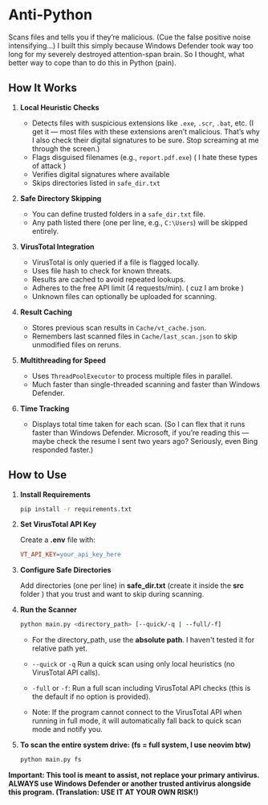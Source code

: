 # Anti-Python

Scans files and tells you if they’re malicious. (Cue the false positive noise intensifying...)
I built this simply because Windows Defender took way too long for my severely destroyed attention-span brain. So I thought, what better way to cope than to do this in Python (pain).

## How It Works
1. **Local Heuristic Checks**
   - Detects files with suspicious extensions like `.exe`, `.scr`, `.bat`, etc. (I get it — most files with these extensions aren’t malicious. That’s why I also check their digital signatures to be sure. Stop screaming at me through the screen.)
   - Flags disguised filenames (e.g., `report.pdf.exe`) ( I hate these types of attack )
   - Verifies digital signatures where available
   - Skips directories listed in `safe_dir.txt`

2. **Safe Directory Skipping**
   - You can define trusted folders in a `safe_dir.txt` file.
   - Any path listed there (one per line, e.g., `C:\Users`) will be skipped entirely.

3. **VirusTotal Integration**
   - VirusTotal is only queried if a file is flagged locally.
   - Uses file hash to check for known threats.
   - Results are cached to avoid repeated lookups.
   - Adheres to the free API limit (4 requests/min). ( cuz I am broke )
   - Unknown files can optionally be uploaded for scanning.

4. **Result Caching**
   - Stores previous scan results in `Cache/vt_cache.json`.
   - Remembers last scanned files in `Cache/last_scan.json` to skip unmodified files on reruns.

5. **Multithreading for Speed**
   - Uses `ThreadPoolExecutor` to process multiple files in parallel.
   - Much faster than single-threaded scanning and faster than Windows Defender.

6. **Time Tracking**
    - Displays total time taken for each scan. (So I can flex that it runs faster than Windows Defender. Microsoft, if you’re reading this — maybe check the resume I sent two years ago? Seriously, even Bing responded faster.)

## How to Use
1. **Install Requirements**

   ```bash
   pip install -r requirements.txt
   ```


2. **Set VirusTotal API Key**

    Create a **.env** file with:

    ```ini
    VT_API_KEY=your_api_key_here
    ```

3. **Configure Safe Directories**

   Add directories (one per line) in **safe_dir.txt** (create it inside the **src** folder ) that you trust and want to skip during scanning.

4. **Run the Scanner**

   ```bash
   python main.py <directory_path> [--quick/-q | --full/-f]
   ```
   - For the directory_path, use the **absolute path**. I haven't tested it for relative path yet. 
   - ``--quick`` or ``-q`` Run a quick scan using only local heuristics (no VirusTotal API calls).
   - ``-full`` or ``-f``: Run a full scan including VirusTotal API checks (this is the default if no option is provided).
 
   - Note: If the program cannot connect to the VirusTotal API when running in full mode, it will automatically fall back to quick scan mode and notify you.

5. **To scan the **entire system drive**: (fs = full system, I use neovim btw)**
   ```bash
   python main.py fs
   ```


****Important: This tool is meant to assist, not replace your primary antivirus.
ALWAYS use Windows Defender or another trusted antivirus alongside this program.
(Translation: USE IT AT YOUR OWN RISK!)****
